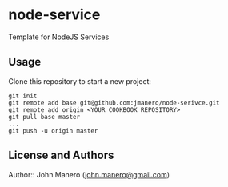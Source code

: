 # node-service
Template for NodeJS Services

## Usage
Clone this repository to start a new project:

```
git init
git remote add base git@github.com:jmanero/node-serivce.git
git remote add origin <YOUR COOKBOOK REPOSITORY>
git pull base master
...
git push -u origin master
```

## License and Authors
Author:: John Manero (john.manero@gmail.com)
